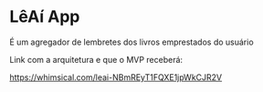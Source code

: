 # LêAí App
É um agregador de lembretes dos livros emprestados do usuário

Link com a arquitetura e que o MVP receberá:

https://whimsical.com/leai-NBmREyT1FQXE1jpWkCJR2V
